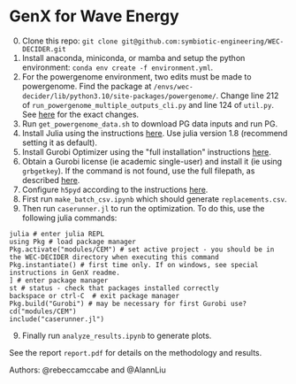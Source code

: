 # GenX for Wave Energy

0. Clone this repo: `git clone git@github.com:symbiotic-engineering/WEC-DECIDER.git`
1. Install anaconda, miniconda, or mamba and setup the python environment: `conda env create -f environment.yml`.
2. For the powergenome environment, two edits must be made to powergenome. Find the package at `/envs/wec-decider/lib/python3.10/site-packages/powergenome/`. Change line 212 of `run_powergenome_multiple_outputs_cli.py` and line 124 of `util.py`. See [here](https://github.com/PowerGenome/PowerGenome/pulls?q=is%3Apr+author%3Arebeccamccabe) for the exact changes.
3. Run `get_powergenome_data.sh` to download PG data inputs and run PG.
4. Install Julia using the instructions [here](https://julialang.org/downloads/). Use julia version 1.8 (recommend setting it as default).
5. Install Gurobi Optimizer using the "full installation" instructions [here](https://support.gurobi.com/hc/en-us/articles/4534161999889-How-do-I-install-Gurobi-Optimizer).
6. Obtain a Gurobi license (ie academic single-user) and install it (ie using `grbgetkey`). If the command is not found, use the full filepath, as described [here](https://support.gurobi.com/hc/en-us/articles/360040113232-How-do-I-resolve-the-error-grbgetkey-command-not-found-or-grbgetkey-is-not-recognized).
7. Configure `h5pyd` according to the instructions [here](https://mhkit-software.github.io/MHKiT/WPTO_hindcast_example.html).
8. First run `make_batch_csv.ipynb` which should generate `replacements.csv`.
9. Then run `caserunner.jl` to run the optimization. To do this, use the following julia commands: 
```
julia # enter julia REPL
using Pkg # load package manager
Pkg.activate("modules/CEM") # set active project - you should be in the WEC-DECIDER directory when executing this command
Pkg.instantiate() # first time only. If on windows, see special instructions in GenX readme.
] # enter package manager
st # status - check that packages installed correctly
backspace or ctrl-C  # exit package manager
Pkg.build("Gurobi") # may be necessary for first Gurobi use?
cd("modules/CEM")
include("caserunner.jl")
```
9. Finally run `analyze_results.ipynb` to generate plots.

See the report `report.pdf` for details on the methodology and results.

Authors: @rebeccamccabe and @AlannLiu
